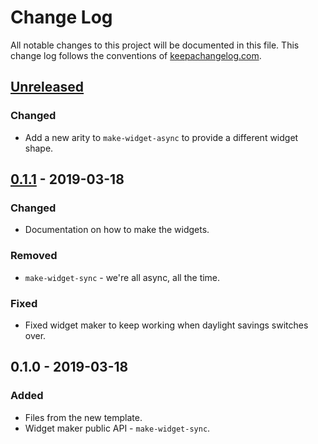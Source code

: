 # Change Log
All notable changes to this project will be documented in this file. This change log follows the conventions of [keepachangelog.com](http://keepachangelog.com/).

## [Unreleased]
### Changed
- Add a new arity to `make-widget-async` to provide a different widget shape.

## [0.1.1] - 2019-03-18
### Changed
- Documentation on how to make the widgets.

### Removed
- `make-widget-sync` - we're all async, all the time.

### Fixed
- Fixed widget maker to keep working when daylight savings switches over.

## 0.1.0 - 2019-03-18
### Added
- Files from the new template.
- Widget maker public API - `make-widget-sync`.

[Unreleased]: https://github.com/your-name/lein-app.core/compare/0.1.1...HEAD
[0.1.1]: https://github.com/your-name/lein-app.core/compare/0.1.0...0.1.1
